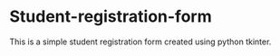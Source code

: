 # Student-registration-form
This is a simple student registration form created using python tkinter. 
